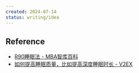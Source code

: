 ```yaml
---
created: 2024-07-14
status: writing/idea
---
```


## Reference
- [R90睡眠法 - MBA智库百科](https://wiki.mbalib.com/wiki/R90%E7%9D%A1%E7%9C%A0%E6%B3%95)
- [如何提高睡眠质量，比如提高深度睡眠时长 - V2EX](https://fast.v2ex.com/t/968153)